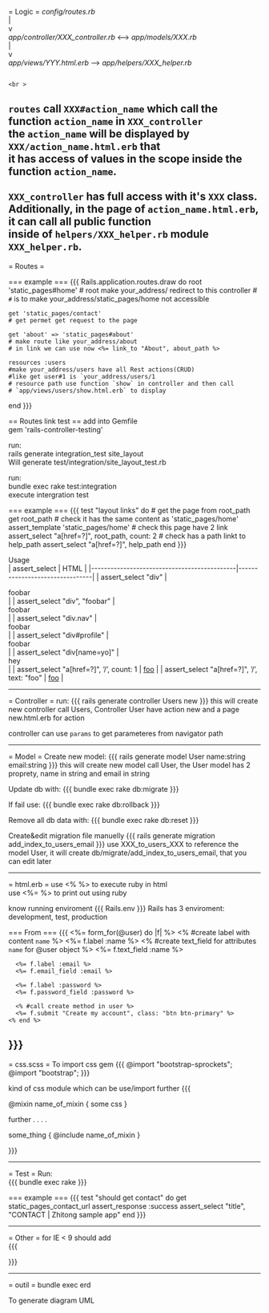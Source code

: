 = Logic =
*config/routes.rb*                                                                            <br >
  |                                                                                           <br >
  v                                                                                           <br >
*app/controller/XXX_controller.rb* <--> *app/models/XXX.rb*                                   <br >
  |                                                                                           <br >
  v                                                                                           <br >
*app/views/YYY.html.erb* --> *app/helpers/XXX_helper.rb*                                      <br >

                                                                                              <br >
`routes` call `XXX#action_name` which call the function `action_name` in `XXX_controller`     <br >
the `action_name` will be displayed by `XXX/action_name.html.erb` that                        <br >
it has access of values in the scope inside the function `action_name`.                       <br >
                                                                                              <br >
`XXX_controller` has full access with it's `XXX` class.                                       <br >
Additionally, in the page of `action_name.html.erb`, it can call all public function          <br >
inside of `helpers/XXX_helper.rb` module `XXX_helper.rb`.                                     <br >
-------------------------------------------------------------------------------
= Routes =

=== example ===
{{{
  Rails.application.routes.draw do
    root 'static_pages#home'
    # root make your_address/ redirect to this controller
    # `#` is to make your_address/static_pages/home not accessible

    get 'static_pages/contact'
    # get permet get request to the page

    get 'about' => 'static_pages#about'
    # make route like your_address/about
    # in link we can use now <%= link_to "About", about_path %>

    resources :users
    #make your_address/users have all Rest actions(CRUD)
    #like get user#1 is `your_address/users/1
    # resource path use function `show` in controller and then call
    # `app/views/users/show.html.erb` to display
  end
}}}

== Routes link test ==
add into Gemfile                                                                              <br >
  gem 'rails-controller-testing'                                                              <br >

run:                                                                                          <br >
  rails generate integration_test site_layout                                                 <br >
Will generate test/integration/site_layout_test.rb

run:                                                                                          <br >
  bundle exec rake test:integration                                                           <br >
execute intergration test

=== example ===
{{{
  test "layout links" do
    # get the page from root_path
    get root_path
    # check it has the same content as 'static_pages/home'
    assert_template 'static_pages/home'
    # check this page have 2 link <a>
    assert_select "a[href=?]", root_path, count: 2
    # check has a path linkt to help_path
    assert_select "a[href=?]", help_path
  end
}}}

Usage                                                                                         <br >
| assert_select                               | HTML                           |
|---------------------------------------------|--------------------------------|
| assert_select "div"                         | <div>foobar</div>              |
| assert_select "div", "foobar"               | <div>foobar</div>              |
| assert_select "div.nav"                     | <div class="nav">foobar</div>  |
| assert_select "div#profile"                 | <div id="profile">foobar</div> |
| assert_select "div[name=yo]"                | <div name="yo">hey</div>       |
| assert_select "a[href=?]", ’/’, count: 1    | <a href="/">foo</a>            |
| assert_select "a[href=?]", ’/’, text: "foo" | <a href="/">foo</a>            |

-------------------------------------------------------------------------------
= Controller =
run:
{{{
  rails generate controller Users new
}}}
this will create new controller call Users, Controller User have action new
and a page new.html.erb for action                                                            <br >

controller can use `params` to get parameteres from navigator path

-------------------------------------------------------------------------------
= Model =
Create new model:
{{{
  rails generate model User name:string email:string
}}}
this will create new model call User, the User model has 2 proprety, name in
string and email in string                                                                    <br >

Update db with:
{{{
  bundle exec rake db:migrate
}}}

If fail use:
{{{
  bundle exec rake db:rollback
}}}

Remove all db data with:
{{{
  bundle exec rake db:reset
}}}

Create&edit migration file manuelly
{{{
  rails generate migration add_index_to_users_email
}}}
use XXX_to_users_XXX to reference the model User, it will create
db/migrate/add_index_to_users_email, that you can edit later                                  <br >


-------------------------------------------------------------------------------
= html.erb =
use <% %> to execute ruby in html                                                             <br >
use <%= %> to print out using ruby                                                            <br >

know running enviroment
{{{
  Rails.env
}}}
Rails has 3 enviroment: development, test, production

=== From ===
{{{
    <%= form_for(@user) do |f| %>
      <% #create label with content `name` %>
      <%= f.label :name %>
      <% #create text_field for attributes `name` for @user object %>
      <%= f.text_field :name %>

      <%= f.label :email %>
      <%= f.email_field :email %>

      <%= f.label :password %>
      <%= f.password_field :password %>

      <% #call create method in user %>
      <%= f.submit "Create my account", class: "btn btn-primary" %>
    <% end %>
}}}
-------------------------------------------------------------------------------
= css.scss =
To import css gem
{{{
@import "bootstrap-sprockets";
@import "bootstrap";
}}}

kind of css module which can be use/import further
{{{

@mixin name_of_mixin {
  some css
}

further .
.
.
.

some_thing {
  @include name_of_mixin
}

}}}

-------------------------------------------------------------------------------
= Test =
Run:                                                                                          <br >
{{{
  bundle exec rake
}}}

=== example ===
{{{
  test "should get contact" do
    get static_pages_contact_url
    assert_response :success
    assert_select "title", "CONTACT | Zhitong sample app"
  end
}}}

-------------------------------------------------------------------------------
= Other =
for IE < 9 should add                                                                         <br >
{{{
<!--[if lt IE 9]>
  <script src="//cdnjs.cloudflare.com/ajax/libs/html5shiv/r29/html5.min.js">
  </script>
  <![endif]-->
}}}


-------------------------------------------------------------------------------
= outil =
bundle exec erd

To generate diagram UML
